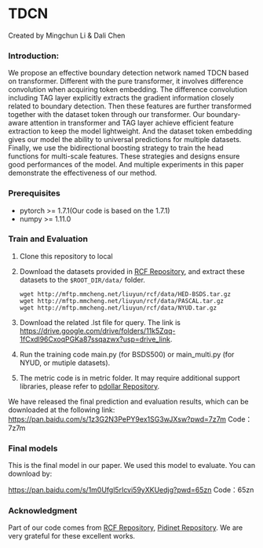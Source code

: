 # TDCN
Created by Mingchun Li & Dali Chen

### Introduction:

We propose an effective boundary detection network named TDCN based on transformer. 
Different with the pure transformer, it involves difference convolution when acquiring token 
embedding. The difference convolution including TAG layer explicitly extracts the gradient 
information closely related to boundary detection. 
Then these features are further transformed together with the dataset token through our 
transformer. Our boundary-aware attention in transformer and TAG layer achieve efficient 
feature extraction to keep the model lightweight. 
And the dataset token embedding gives our 
model the ability to universal predictions for multiple datasets. 
Finally, we use the bidirectional boosting strategy to train the head functions for 
multi-scale features. These strategies and designs ensure good performances of the model. 
And multiple experiments in this paper demonstrate the effectiveness of our method. 

### Prerequisites

- pytorch >= 1.7.1(Our code is based on the 1.7.1)
- numpy >= 1.11.0

### Train and Evaluation
1. Clone this repository to local

2. Download the datasets provided in [RCF Repository](https://github.com/yun-liu/rcf#testing-rcf), and extract these datasets to the `$ROOT_DIR/data/` folder.
    ```
    wget http://mftp.mmcheng.net/liuyun/rcf/data/HED-BSDS.tar.gz
    wget http://mftp.mmcheng.net/liuyun/rcf/data/PASCAL.tar.gz
    wget http://mftp.mmcheng.net/liuyun/rcf/data/NYUD.tar.gz
    ```
3. Download the related .lst file for query. The link is https://drive.google.com/drive/folders/11k5Zqq-1fCxdl96CxoqPGKa87ssqazwx?usp=drive_link.

4. Run the training code main.py (for BSDS500) or main_multi.py (for NYUD, or mutiple datasets).

5. The metric code is in metric folder. It may require additional support libraries, please refer to [pdollar Repository](https://github.com/pdollar/edges).

We have released the final prediction and evaluation results, which can be downloaded at the following link:
https://pan.baidu.com/s/1z3G2N3PePY9ex1SG3wJXsw?pwd=7z7m Code：7z7m

### Final models
This is the final model in our paper. We used this model to evaluate. You can download by: 

https://pan.baidu.com/s/1m0Ufgl5rIcvi59yXKUedjg?pwd=65zn Code：65zn

### Acknowledgment
Part of our code comes from [RCF Repository](https://github.com/yun-liu/rcf#testing-rcf), [Pidinet Repository](https://github.com/zhuoinoulu/pidinet). We are very grateful for these excellent works.
